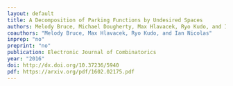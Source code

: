 ```yaml
---
layout: default
title: A Decomposition of Parking Functions by Undesired Spaces
authors: Melody Bruce, Michael Dougherty, Max Hlavacek, Ryo Kudo, and Ian Nicolas
coauthors: "Melody Bruce, Max Hlavacek, Ryo Kudo, and Ian Nicolas"
inprep: "no"
preprint: "no"
publication: Electronic Journal of Combinatorics
year: "2016"
doi: http://dx.doi.org/10.37236/5940
pdf: https://arxiv.org/pdf/1602.02175.pdf
---
```

